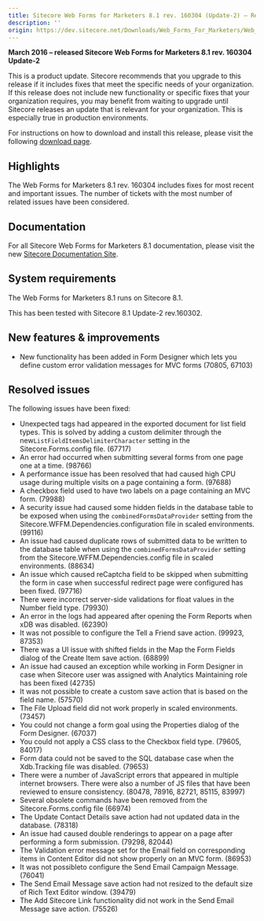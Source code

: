 ```yaml
---
title: Sitecore Web Forms for Marketers 8.1 rev. 160304 (Update-2) – Release Notes
description: ''
origin: https://dev.sitecore.net/Downloads/Web_Forms_For_Marketers/Web_Forms_For_Marketers_81/Web_Forms_For_Marketers_81_Update2/Release_Notes
---
```


**March 2016 – released Sitecore Web Forms for Marketers 8.1 rev. 160304 Update-2**

This is a product update. Sitecore recommends that you upgrade to this release if it includes fixes that meet the specific needs of your organization. If this release does not include new functionality or specific fixes that your organization requires, you may benefit from waiting to upgrade until Sitecore releases an update that is relevant for your organization. This is especially true in production environments.

For instructions on how to download and install this release, please visit the following [download page](/downloads/Web_Forms_For_Marketers/Web_Forms_For_Marketers_81/Web_Forms_For_Marketers_81_Update_2).

## Highlights

The Web Forms for Marketers 8.1 rev. 160304 includes fixes for most recent and important issues. The number of tickets with the most number of related issues have been considered.

## Documentation

For all Sitecore Web Forms for Marketers 8.1 documentation, please visit the new [Sitecore Documentation Site](http://doc.sitecore.net/).

## System requirements

The Web Forms for Marketers 8.1 runs on Sitecore 8.1.

This has been tested with Sitecore 8.1 Update-2 rev.160302.

## New features & improvements

-   New functionality has been added in Form Designer which lets you define custom error validation messages for MVC forms (70805, 67103)

## Resolved issues

The following issues have been fixed:

-   Unexpected tags had appeared in the exported document for list field types. This is solved by adding a custom delimiter through the new`ListFieldItemsDelimiterCharacter` setting in the Sitecore.Forms.config file. (67717)
-   An error had occurred when submitting several forms from one page one at a time. (98766)
-   A performance issue has been resolved that had caused high CPU usage during multiple visits on a page containing a form. (97688)
-   A checkbox field used to have two labels on a page containing an MVC form. (79988)
-   A security issue had caused some hidden fields in the database table to be exposed when using the `combinedFormsDataProvider` setting from the Sitecore.WFFM.Dependencies.configuration file in scaled environments. (99116)
-   An issue had caused duplicate rows of submitted data to be written to the database table when using the `combinedFormsDataProvider` setting from the Sitecore.WFFM.Dependencies.config file in scaled environments. (88634)
-   An issue which caused reCaptcha field to be skipped when submitting the form in case when successful redirect page were configured has been fixed. (97716)
-   There were incorrect server-side validations for float values in the Number field type. (79930)
-   An error in the logs had appeared after opening the Form Reports when xDB was disabled. (62390)
-   It was not possible to configure the Tell a Friend save action. (99923, 87353)
-   There was a UI issue with shifted fields in the Map the Form Fields dialog of the Create Item save action. (68899)
-   An issue had caused an exception while working in Form Designer in case when Sitecore user was assigned with Analytics Maintaining role has been fixed (42735)
-   It was not possible to create a custom save action that is based on the field name. (57570)
-   The File Upload field did not work properly in scaled environments. (73457)
-   You could not change a form goal using the Properties dialog of the Form Designer. (67037)
-   You could not apply a CSS class to the Checkbox field type. (79605, 84017)
-   Form data could not be saved to the SQL database case when the Xdb.Tracking file was disabled. (79653)
-   There were a number of JavaScript errors that appeared in multiple internet browsers. There were also a number of JS files that have been reviewed to ensure consistency. (80478, 78916, 82721, 85115, 83997)
-   Several obsolete commands have been removed from the Sitecore.Forms.config file (66974)
-   The Update Contact Details save action had not updated data in the database. (78318)
-   An issue had caused double renderings to appear on a page after performing a form submission. (79298, 82044)
-   The Validation error message set for the Email field on corresponding items in Content Editor did not show properly on an MVC form. (86953)
-   It was not possibleto configure the Send Email Campaign Message. (76041)
-   The Send Email Message save action had not resized to the default size of Rich Text Editor window. (39479)
-   The Add Sitecore Link functionality did not work in the Send Email Message save action. (75526)